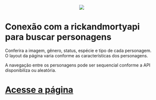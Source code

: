 <p align="center">
<img src="http://img.shields.io/static/v1?label=STATUS&message=EM%20DESENVOLVIMENTO&color=GREEN&style=for-the-badge"/>
</p>

<h1>Conexão com a rickandmortyapi para buscar personagens</h1>

<p>Conferira a imagem, gênero, status, espécie e tipo de cada personagem.<br>
O layout da página varia conforme as características dos personagens.</p>
<p>A navegação entre os personagens pode ser sequencial conforme a API disponibiliza ou aleatória.</p>

<h1><a href="https://anelisevaz.github.io/API-RickAndMorty/" target="_blank">
Acesse a página<a/></h1>
